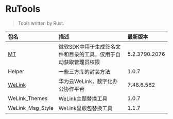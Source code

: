 # RuTools

> Tools written by Rust.

| 包名               | 描述                                | 最新版本          |
|:-----------------|:----------------------------------|:--------------|
| [MT]             | 微软SDK中用于生成签名文件和目录的工具，仅用于自动获取管理员权限 | 5.2.3790.2076 |
| Helper           | 一些三方库的封装方法                        | 1.0.7         |
| [WeLink]         | 华为云WeLink，数字化办公协作平台               | 7.48.6.562    |
| WeLink_Themes    | WeLink主题替换工具                      | 1.0.7         |
| WeLink_Msg_Style | WeLink显眼包替换工具                     | 1.1.7         |

[MT]: https://learn.microsoft.com/zh-cn/windows/win32/sbscs/mt-exe

[WeLink]: https://www.huaweicloud.com/product/welink-download.html
